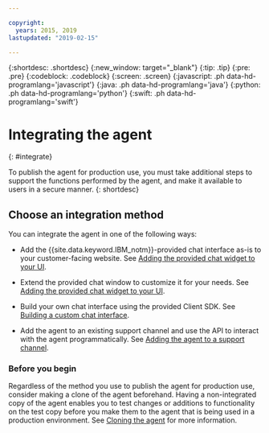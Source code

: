 ```yaml
---

copyright:
  years: 2015, 2019
lastupdated: "2019-02-15"

---
```


{:shortdesc: .shortdesc}
{:new_window: target="_blank"}
{:tip: .tip}
{:pre: .pre}
{:codeblock: .codeblock}
{:screen: .screen}
{:javascript: .ph data-hd-programlang='javascript'}
{:java: .ph data-hd-programlang='java'}
{:python: .ph data-hd-programlang='python'}
{:swift: .ph data-hd-programlang='swift'}

# Integrating the agent
{: #integrate}

To publish the agent for production use, you must take additional steps to support the functions performed by the agent, and make it available to users in a secure manner.
{: shortdesc}

## Choose an integration method

You can integrate the agent in one of the following ways:

- Add the {{site.data.keyword.IBM_notm}}-provided chat interface as-is to your customer-facing website. 
  See [Adding the provided chat widget to your UI](/docs/services/virtual-agent/integrate_add-chat.html).

- Extend the provided chat window to customize it for your needs. 
  See [Adding the provided chat widget to your UI](/docs/services/virtual-agent/integrate_add-chat.html).

- Build your own chat interface using the provided Client SDK. 
  See [Building a custom chat interface](/docs/services/virtual-agent/integrate_custom-chat.html).

- Add the agent to an existing support channel and use the API to interact with the agent programmatically.
  See [Adding the agent to a support channel](/docs/services/virtual-agent/integrate_backend.html).

### Before you begin

Regardless of the method you use to publish the agent for production use, consider making a clone of the agent beforehand. Having a non-integrated copy of the agent enables you to test changes or additions to functionality on the test copy before you make them to the agent that is being used in a production environment. See [Cloning the agent](/docs/services/virtual-agent/agent-create.html#clone) for more information.